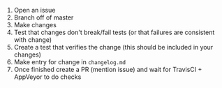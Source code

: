 1) Open an issue
2) Branch off of master
3) Make changes
4) Test that changes don't break/fail tests (or that failures are consistent with change)
5) Create a test that verifies the change (this should be included in your changes)
6) Make entry for change in `changelog.md`
7) Once finished create a PR (mention issue) and wait for TravisCI + AppVeyor to do checks
